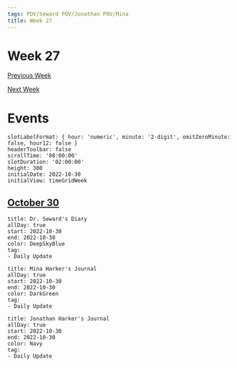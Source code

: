 ```yaml
---
tags: POV/Seward POV/Jonathan POV/Mina 
title: Week 27
---
```


# Week 27

[Previous Week](2022-W44)

[Next Week](2022-W46)

# Events

```itinerary
slotLabelFormat: { hour: 'numeric', minute: '2-digit', omitZeroMinute: false, hour12: false }
headerToolbar: false
scrollTime: '08:00:00'
slotDuration: '02:00:00'
height: 300
initialDate: 2022-10-30
initialView: timeGridWeek
```

## [October 30](2022-10-30.md)

```itinerary-event
title: Dr. Seward's Diary
allDay: true
start: 2022-10-30
end: 2022-10-30
color: DeepSkyBlue
tag:
- Daily Update
```

```itinerary-event
title: Mina Harker's Journal
allDay: true
start: 2022-10-30
end: 2022-10-30
color: DarkGreen
tag:
- Daily Update
```

```itinerary-event
title: Jonathan Harker's Journal
allDay: true
start: 2022-10-30
end: 2022-10-30
color: Navy
tag:
- Daily Update
```

